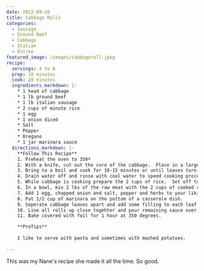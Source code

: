 ```yaml
---
date: 2022-09-20
title: Cabbage Rolls
categories:
  - Sausage
  - Ground Beef
  - Cabbage
  - Italian
  - Entree
featured_image: /images/cabbageroll.jpeg
recipe:
  servings: 4 to 6
  prep: 10 minutes
  cook: 20 minutes
  ingredients_markdown: |-
    * 1 head of cabbage
    * 1 lb ground beef
    * 1 lb italian sausage
    * 2 cups of minute rice
    * 1 egg
    * 1 onion diced
    * Salt
    * Pepper
    * Oregano
    * 1 jar marinara sauce
  directions_markdown: |-
    **Follow This Recipe**
    1. Preheat the oven to 350º
    2. With a knife, cut out the core of the cabbage.  Place in a large pot with about 3 inches of water.  
    3. Bring to a boil and cook for 10-15 minutes or until leaves turn a little soft.  
    4. Drain water off and rinse with cool water to speed cooking process.
    5. While cabbage is cooking prepare the 2 cups of rice.  Set off to the side.
    6. In a bowl, mix 2 lbs of the raw meat with the 2 cups of cooked rice.  
    7. Add 1 egg, chopped onion and salt, pepper and herbs to your liking.  Mix everything well.
    8. Put 1/2 cup of marinara on the pottom of a casserole dish.
    9. Seperate cabbage leaves apart and add some filling to each leaf then roll it like a burrito and put into a casserole dish.
    10. Line all rolls up close togehter and pour remaining sauce over the top.
    11. Bake covered with foil for 1 hour at 350 degrees.

    **ProTips**
    
    I like to serve with pasta and sometimes with mashed potatoes.
    
---
```

This was my Nane's recipe she made it all the time.  So good.